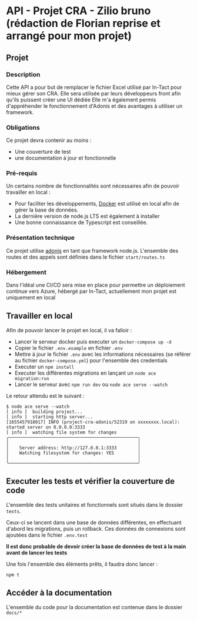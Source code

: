 # API - Projet CRA - Zilio bruno (rédaction de Florian reprise et arrangé pour mon projet)

## Projet

### Description

Cette API a pour but de remplacer le fichier Excel utilisé par In-Tact pour mieux gérer son CRA.
Elle sera utilisée par leurs développeurs front afin qu'ils puissent créer une UI dédiée
Elle m'a également permis d'appréhender le fonctionnement d'Adonis et des avantages à utiliser un framework.

### Obligations

Ce projet devra contenir au moins :

- Une couverture de test
- une documentation  à jour et fonctionnelle

### Pré-requis

Un certains nombre de fonctionnalités sont nécessaires afin de pouvoir travailler en local :

- Pour faciliter les développements, [Docker](https://docs.docker.com/get-docker/) est utilisé en local afin de gérer la base de données.
- La dernière version de node.js LTS est également à installer
- Une bonne connaissance de Typescript est conseillée.

### Présentation technique

Ce projet utilise [adonis](https://adonisjs.com/) en tant que framework node.js.
L'ensemble des routes et des appels sont définies dans le fichier `start/routes.ts`


### Hébergement

Dans l'idéal une CI/CD sera mise en place pour permettre un déploiement continue vers Azure, hébergé par In-Tact,  actuellement mon projet est uniquement en local

## Travailler en local

Afin de pouvoir lancer le projet en local, il va falloir :

- Lancer le serveur docker puis executer un `docker-compose up -d`
- Copier le fichier `.env.example` en fichier `.env`
- Mettre à jour le fichier `.env` avec les informations nécessaires (se référer au fichier `docker-compose.yml`) pour l'ensemble des credentials
- Executer un `npm install`
- Executer les différentes migrations en lançant un `node ace migration:run`
- Lancer le serveur avec `npm run dev` ou `node ace serve --watch`

Le retour attendu est le suivant :

```shell
$ node ace serve --watch
[ info ]  building project...
[ info ]  starting http server...
[1655457918017] INFO (project-cra-adonis/52319 on xxxxxxxx.local): started server on 0.0.0.0:3333
[ info ]  watching file system for changes
╭─────────────────────────────────────────────────╮
│                                                 │
│    Server address: http://127.0.0.1:3333        │
│    Watching filesystem for changes: YES         │
│                                                 │
╰─────────────────────────────────────────────────╯
```

## Executer les tests et vérifier la couverture de code

L'ensemble des tests unitaires et fonctionnels sont situés dans le dossier `tests`.

Ceux-ci se lancent dans une base de données différentes, en effectuant d'abord les migrations, puis un rollback.
Ces données de connexions sont ajoutées dans le fichier `.env.test`

**Il est donc probable de devoir créer la base de données de test à la main avant de lancer les tests**

Une fois l'ensemble des éléments prêts, il faudra donc lancer :

```
npm t 
```

## Accéder à la documentation

L'ensemble du code pour la documentation est contenue dans le dossier `docs/*`
